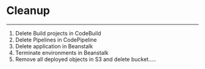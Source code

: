 # Cleanup
---------

1. Delete Build projects in CodeBuild
2. Delete Pipelines in CodePipeline
3. Delete application in Beanstalk
4. Terminate environments in Beanstalk
5. Remove all deployed objects in S3 and delete bucket.....